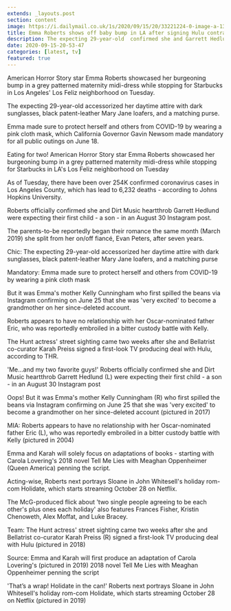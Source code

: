 ```yaml
---
extends: _layouts.post
section: content
image: https://i.dailymail.co.uk/1s/2020/09/15/20/33221224-0-image-a-138_1600198030709.jpg 
title: Emma Roberts shows off baby bump in LA after signing Hulu contract 
description: The expecting 29-year-old  confirmed she and Garrett Hedlund were expecting their first child - a son - on August 30 
date: 2020-09-15-20-53-47 
categories: [latest, tv] 
featured: true 
--- 
```

American Horror Story star Emma Roberts showcased her burgeoning bump in a grey patterned maternity midi-dress while stopping for Starbucks in Los Angeles' Los Feliz neighborhood on Tuesday.

The expecting 29-year-old accessorized her daytime attire with dark sunglasses, black patent-leather Mary Jane loafers, and a matching purse.

Emma made sure to protect herself and others from COVID-19 by wearing a pink cloth mask, which California Governor Gavin Newsom made mandatory for all public outings on June 18.   

Eating for two! American Horror Story star Emma Roberts showcased her burgeoning bump in a grey patterned maternity midi-dress while stopping for Starbucks in LA's Los Feliz neighborhood on Tuesday

As of Tuesday, there have been over 254K confirmed coronavirus cases in Los Angeles County, which has lead to 6,232 deaths - according to Johns Hopkins University.

Roberts officially confirmed she and Dirt Music heartthrob Garrett Hedlund were expecting their first child - a son - in an August 30 Instagram post.

The parents-to-be reportedly began their romance the same month (March 2019) she split from her on/off fiancé, Evan Peters, after seven years. 

Chic: The expecting 29-year-old accessorized her daytime attire with dark sunglasses, black patent-leather Mary Jane loafers, and a matching purse

Mandatory: Emma made sure to protect herself and others from COVID-19 by wearing a pink cloth mask

But it was Emma's mother Kelly Cunningham who first spilled the beans via Instagram confirming on June 25 that she was 'very excited' to become a grandmother on her since-deleted account.

Roberts appears to have no relationship with her Oscar-nominated father Eric, who was reportedly embroiled in a bitter custody battle with Kelly.

The Hunt actress' street sighting came two weeks after she and Bellatrist co-curator Karah Preiss signed a first-look TV producing deal with Hulu, according to THR. 

'Me...and my two favorite guys!' Roberts officially confirmed she and Dirt Music heartthrob Garrett Hedlund (L) were expecting their first child - a son - in an August 30 Instagram post

Oops! But it was Emma's mother Kelly Cunningham (R) who first spilled the beans via Instagram confirming on June 25 that she was 'very excited' to become a grandmother on her since-deleted account (pictured in 2017)

MIA: Roberts appears to have no relationship with her Oscar-nominated father Eric (L), who was reportedly embroiled in a bitter custody battle with Kelly (pictured in 2004)

Emma and Karah will solely focus on adaptations of books - starting with Carola Lovering's 2018 novel Tell Me Lies with Meaghan Oppenheimer (Queen America) penning the script.

Acting-wise, Roberts next portrays Sloane in John Whitesell's holiday rom-com Holidate, which starts streaming October 28 on Netflix.

The McG-produced flick about 'two single people agreeing to be each other's plus ones each holiday' also features Frances Fisher, Kristin Chenoweth, Alex Moffat, and Luke Bracey.

Team: The Hunt actress' street sighting came two weeks after she and Bellatrist co-curator Karah Preiss (R) signed a first-look TV producing deal with Hulu (pictured in 2018)

Source: Emma and Karah will first produce an adaptation of Carola Lovering's (pictured in 2019) 2018 novel Tell Me Lies with Meaghan Oppenheimer penning the script

'That’s a wrap! Holidate in the can!' Roberts next portrays Sloane in John Whitesell's holiday rom-com Holidate, which starts streaming October 28 on Netflix (pictured in 2019)

